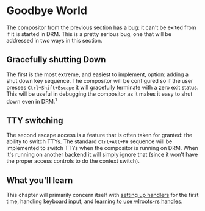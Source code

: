 # Goodbye World

The compositor from the previous section has a bug\: it can't be exited from if
it is started in DRM. This is a pretty serious bug, one that will be addressed
in two ways in this section.

## Gracefully shutting Down

The first is the most extreme, and easiest to implement, option: adding a shut
down key sequence. The compositor will be configured so if the user presses
`Ctrl+Shift+Escape` it will gracefully terminate with a zero exit status. This
will be useful in debugging the compositor as it makes it easy to shut down even
in DRM.<sup>1</sup>

## TTY switching

The second escape access is a feature that is often taken for granted: the
ability to switch TTYs. The standard `Ctrl+Alt+F#` sequence will be implemented
to switch TTYs when the compositor is running on DRM. When it's running on
another backend it will simply ignore that (since it won't have the proper
access controls to do the context switch).

## What you'll learn

This chapter will primarily concern itself with [setting up
handlers](http://way-cooler.org/docs/wlroots/input/keyboard/trait.Handler.html)
for the first time, handling [keyboard
input](http://way-cooler.org/docs/wlroots/input/keyboard/event/struct.Key.html),
and [learning to use wlroots-rs handles](http://way-cooler.org/docs/wlroots/utils/struct.Handle.html).
